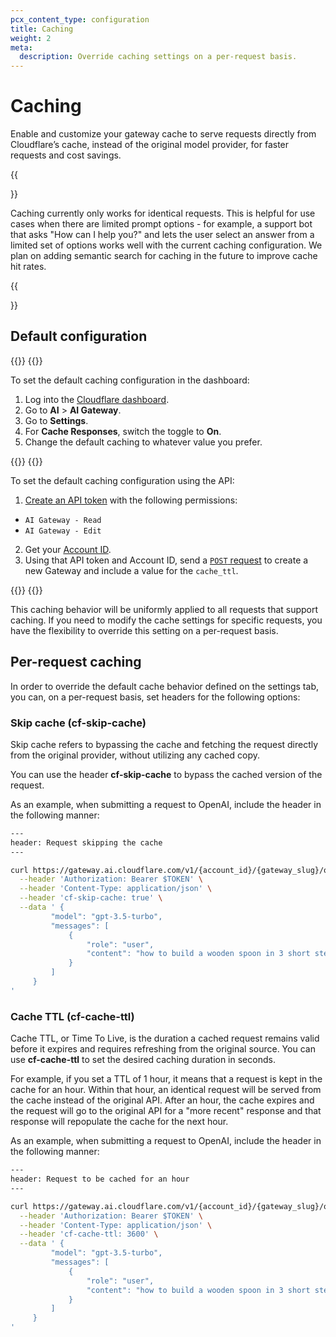 ```yaml
---
pcx_content_type: configuration
title: Caching
weight: 2
meta:
  description: Override caching settings on a per-request basis.
---
```


# Caching

Enable and customize your gateway cache to serve requests directly from Cloudflare’s cache, instead of the original model provider, for faster requests and cost savings.

{{<Aside type="note">}}

Caching currently only works for identical requests. This is helpful for use cases when there are limited prompt options - for example, a support bot that asks "How can I help you?" and lets the user select an answer from a limited set of options works well with the current caching configuration.
We plan on adding semantic search for caching in the future to improve cache hit rates.

{{</Aside>}}

## Default configuration

{{<tabs labels="Dashboard | API">}}
{{<tab label="dashboard" no-code="true">}}

To set the default caching configuration in the dashboard:

1. Log into the [Cloudflare dashboard](https://dash.cloudflare.com/).
2. Go to **AI** > **AI Gateway**.
3. Go to **Settings**.
4. For **Cache Responses**, switch the toggle to **On**.
5. Change the default caching to whatever value you prefer.

{{</tab>}}
{{<tab label="api" no-code="true">}}

To set the default caching configuration using the API:

1. [Create an API token](/fundamentals/api/get-started/create-token/) with the following permissions:
  - `AI Gateway - Read`
  - `AI Gateway - Edit`

2. Get your [Account ID](/fundamentals/setup/find-account-and-zone-ids/).
3. Using that API token and Account ID, send a [`POST` request](/api/operations/aig-config-create-gateway) to create a new Gateway and include a value for the `cache_ttl`.

{{</tab>}}
{{</tabs>}}

This caching behavior will be uniformly applied to all requests that support caching. If you need to modify the cache settings for specific requests, you have the flexibility to override this setting on a per-request basis.

## Per-request caching

In order to override the default cache behavior defined on the settings tab, you can, on a per-request basis, set headers for the following options:

### Skip cache (cf-skip-cache)

Skip cache refers to bypassing the cache and fetching the request directly from the original provider, without utilizing any cached copy.

You can use the header **cf-skip-cache** to bypass the cached version of the request.

As an example, when submitting a request to OpenAI, include the header in the following manner:

```bash
---
header: Request skipping the cache
---

curl https://gateway.ai.cloudflare.com/v1/{account_id}/{gateway_slug}/openai/chat/completions \
  --header 'Authorization: Bearer $TOKEN' \
  --header 'Content-Type: application/json' \
  --header 'cf-skip-cache: true' \
  --data ' {
   		 "model": "gpt-3.5-turbo",
   		 "messages": [
   			 {
   				 "role": "user",
   				 "content": "how to build a wooden spoon in 3 short steps? give as short as answer as possible"
   			 }
   		 ]
   	 }
'
```

### Cache TTL (cf-cache-ttl)

Cache TTL, or Time To Live, is the duration a cached request remains valid before it expires and requires refreshing from the original source. You can use **cf-cache-ttl** to set the desired caching duration in seconds.

For example, if you set a TTL of 1 hour, it means that a request is kept in the cache for an hour. Within that hour, an identical request will be served from the cache instead of the original API. After an hour, the cache expires and the request will go to the original API for a "more recent" response and that response will repopulate the cache for the next hour.

As an example, when submitting a request to OpenAI, include the header in the following manner:

```bash
---
header: Request to be cached for an hour
---

curl https://gateway.ai.cloudflare.com/v1/{account_id}/{gateway_slug}/openai/chat/completions \
  --header 'Authorization: Bearer $TOKEN' \
  --header 'Content-Type: application/json' \
  --header 'cf-cache-ttl: 3600' \
  --data ' {
   		 "model": "gpt-3.5-turbo",
   		 "messages": [
   			 {
   				 "role": "user",
   				 "content": "how to build a wooden spoon in 3 short steps? give as short as answer as possible"
   			 }
   		 ]
   	 }
'
```